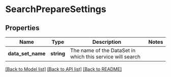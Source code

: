# SearchPrepareSettings

## Properties
Name | Type | Description | Notes
------------ | ------------- | ------------- | -------------
**data_set_name** | **string** | The name of the DataSet in which this service will search | 


[[Back to Model list]](../README.md#documentation-for-models) [[Back to API list]](../README.md#documentation-for-api-endpoints) [[Back to README]](../README.md)


